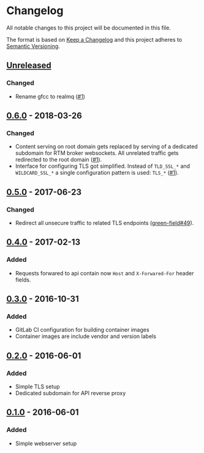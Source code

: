 # Changelog
All notable changes to this project will be documented in this file.

The format is based on [Keep a Changelog](http://keepachangelog.com/en/1.0.0/)
and this project adheres to [Semantic Versioning](http://semver.org/spec/v2.0.0.html).

## [Unreleased]
### Changed
- Rename gfcc to realmq ([#1])

[#1]: https://github.com/realmq/dispatcher/issues/1

## [0.6.0] - 2018-03-26
### Changed
- Content serving on root domain gets replaced by serving of a dedicated subdomain for RTM broker
  websockets. All unrelated traffic gets redirected to the root domain ([#1]).
- Interface for configuring TLS got simplified. Instead of `TLD_SSL_*` and `WILDCARD_SSL_*` a single
  configuration pattern is used: `TLS_*` ([#1]).

[#1]: https://gitlab.com/gfcc/dispatcher/issues/1

## [0.5.0] - 2017-06-23
### Changed
- Redirect all unsecure traffic to related TLS endpoints ([green-field#49]).

[green-field#49]: https://gitlab.com/gfcc/green-field/issues/49

## [0.4.0] - 2017-02-13
### Added
- Requests forwared to api contain now `Host` and `X-Forwared-For` header
  fields.

## [0.3.0] - 2016-10-31
### Added
- GitLab CI configuration for building container images
- Container images are include vendor and version labels

## [0.2.0] - 2016-06-01
### Added
- Simple TLS setup
- Dedicated subdomain for API reverse proxy

## [0.1.0] - 2016-06-01
### Added
- Simple webserver setup

[Unreleased]: https://github.com/realmq/dispatcher/compare/0.6.0...develop
[0.6.0]: https://github.com/realmq/dispatcher/compare/0.5.0...0.6.0
[0.5.0]: https://github.com/realmq/dispatcher/compare/0.4.0...0.5.0
[0.4.0]: https://github.com/realmq/dispatcher/compare/0.3.0...0.4.0
[0.3.0]: https://github.com/realmq/dispatcher/compare/0.2.0...0.3.0
[0.2.0]: https://github.com/realmq/dispatcher/compare/0.1.0...0.2.0
[0.1.0]: https://github.com/realmq/dispatcher/compare/e6fe1e10...0.1.0
